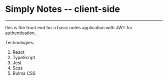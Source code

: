 # Simply Notes  -- client-side

---

this is the front end for a basic notes application with JWT for authentication.


Technologies:

1. React 
2. TypeScript
3. Jest
4. Scss
5. Bulma CSS 